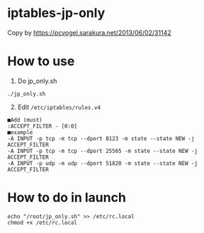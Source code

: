 # iptables-jp-only
Copy by https://pcvogel.sarakura.net/2013/06/02/31142

# How to use
1. Do jp_only.sh
```
./jp_only.sh
```

2. Edit `/etc/iptables/rules.v4`
```
■Add (must)
:ACCEPT_FILTER - [0:0]
■example
-A INPUT -p tcp -m tcp --dport 8123 -m state --state NEW -j ACCEPT_FILTER
-A INPUT -p tcp -m tcp --dport 25565 -m state --state NEW -j ACCEPT_FILTER
-A INPUT -p udp -m udp --dport 51820 -m state --state NEW -j ACCEPT_FILTER
```

# How to do in launch
```
echo "/root/jp_only.sh" >> /etc/rc.local
chmod +x /etc/rc.local
```
